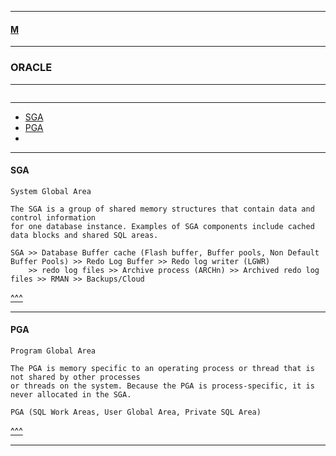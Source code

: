 
---

#### [M](https://github.com/ttltrk/TTT/blob/master/menu.md)

---

### ORACLE

---

```

```

---

* [SGA](#SGA)
* [PGA](#PGA)
* []()

---

#### SGA

```
System Global Area

The SGA is a group of shared memory structures that contain data and control information
for one database instance. Examples of SGA components include cached data blocks and shared SQL areas.
```

```
SGA >> Database Buffer cache (Flash buffer, Buffer pools, Non Default Buffer Pools) >> Redo Log Buffer >> Redo log writer (LGWR)
    >> redo log files >> Archive process (ARCHn) >> Archived redo log files >> RMAN >> Backups/Cloud
```

[^^^](#ORACLE)

---

#### PGA

```
Program Global Area

The PGA is memory specific to an operating process or thread that is not shared by other processes
or threads on the system. Because the PGA is process-specific, it is never allocated in the SGA.
```

```
PGA (SQL Work Areas, User Global Area, Private SQL Area)
```

[^^^](#ORACLE)

---
